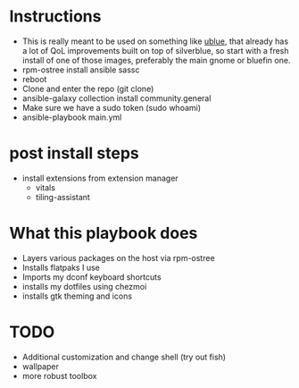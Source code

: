 
# Instructions
* This is really meant to be used on something like [ublue](https://universal-blue.org/), that already has a lot of QoL improvements built on top of silverblue, so start with a fresh install of one of those images, preferably the main gnome or bluefin one.
* rpm-ostree install ansible sassc
* reboot
* Clone and enter the repo (git clone)
* ansible-galaxy collection install community.general
* Make sure we have a sudo token (sudo whoami)
* ansible-playbook main.yml

# post install steps
* install extensions from extension manager
   * vitals
   * tiling-assistant

# What this playbook does
* Layers various packages on the host via rpm-ostree
* Installs flatpaks I use
* Imports my dconf keyboard shortcuts
* installs my dotfiles using chezmoi
* installs gtk theming and icons


# TODO
* Additional customization and change shell (try out fish)
* wallpaper
* more robust toolbox
